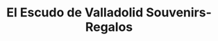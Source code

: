 ---
title: "El Escudo de Valladolid Souvenirs-Regalos"
url: /valladolid/el-escudo-de-valladolid-souvenirs-regalos/
shop: regalo
---